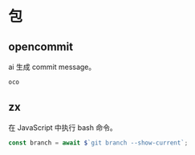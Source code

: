 # 包

## opencommit

ai 生成 commit message。

```bash
oco
```

## zx

在 JavaScript 中执行 bash 命令。

```typescript
const branch = await $`git branch --show-current`;
```
